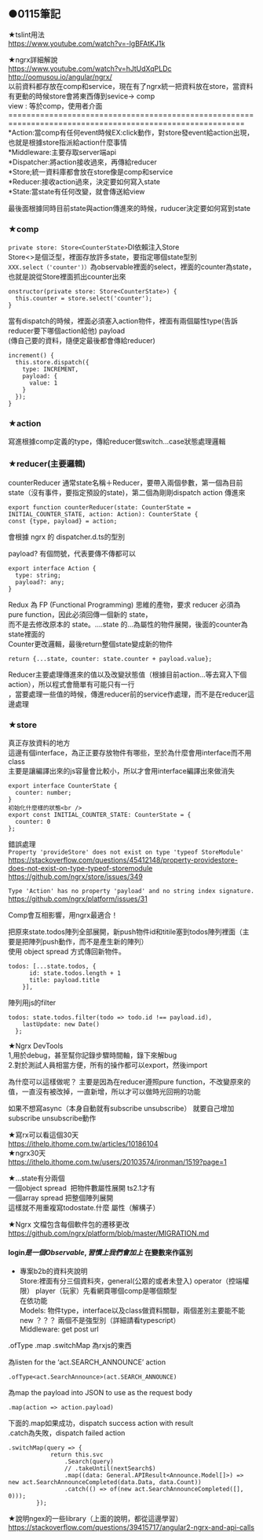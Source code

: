 ## ●0115筆記

★tslint用法<br />
https://www.youtube.com/watch?v=-lgBFAtKJ1k<br />

★ngrx詳細解說 <br />
https://www.youtube.com/watch?v=hJtUdXqPLDc<br />
http://oomusou.io/angular/ngrx/<br />
以前資料都存放在comp和service，現在有了ngrx統一把資料放在store，當資料有更動的時候store會將東西傳到sevice-> comp<br />
view : 等於comp，使用者介面<br />
==========================================================================================================<br />
*Action:當comp有任何event時候EX:click動作，對store發event給action出現，也就是根據store指派給action什麼事情<br />
*Middleware:主要存取server端api<br />
*Dispatcher:將action接收過來，再傳給reducer<br />
*Store;統一資料庫都會放在store像是comp和service<br />
*Reducer:接收action過來，決定要如何寫入state<br />
*State:當state有任何改變，就會傳送給view<br />

最後面根據同時目前state與action傳進來的時候，ruducer決定要如何寫到state<br />
### ★comp
```private store: Store<CounterState>```DI依賴注入Store<br />
Store<>是個泛型，裡面存放許多state，要指定哪個state型別<br />
```XXX.select（'counter')）```為observable裡面的select，裡面的counter為state，也就是說從Store裡面抓出counter出來<br />
```
onstructor(private store: Store<CounterState>) {
  this.counter = store.select('counter');
}
```

當有dispatch的時候，裡面必須塞入action物件，裡面有兩個屬性type(告訴reducer要下哪個action給他) payload<br />
(傳自己要的資料，隨便定最後都會傳給reducer)<br />
```
increment() {
  this.store.dispatch({
    type: INCREMENT,
    payload: {
      value: 1
    }
  });
}
```

### ★action
寫進根據comp定義的type，傳給reducer做switch...case狀態處理邏輯<br />
### ★reducer(主要邏輯)
counterReducer 通常state名稱＋Reducer，要帶入兩個參數，第一個為目前state（沒有事件，要指定預設的state)，第二個為剛剛dispatch action 傳進來<br />
```
export function counterReducer(state: CounterState = INITIAL_COUNTER_STATE, action: Action): CounterState {
const {type, payload} = action;
```
會根據 ngrx 的 dispatcher.d.ts的型別<br />

payload? 有個問號，代表要傳不傳都可以<br />
```
export interface Action {
  type: string;
  payload?: any;
}
```

Redux 為 FP (Functional Programming) 思維的產物，要求 reducer 必須為 pure function，因此必須回傳一個新的 state，<br />
而不是去修改原本的 state。….state 的...為屬性的物件展開，後面的counter為state裡面的<br />
Counter更改邏輯，最後return整個state變成新的物件<br />
```
return {...state, counter: state.counter + payload.value};
```
Reducer主要處理傳進來的值以及改變狀態值（根據目前action...等去寫入下個action），所以程式會簡單有可能只有一行<br />
，當要處理一些值的時候，傳進reducer前的service作處理，而不是在reducer這邊處理<br />

### ★store
真正存放資料的地方<br />
這邊有個interface，為正正要存放物件有哪些，至於為什麼會用interface而不用class<br />
主要是讓編譯出來的js容量會比較小，所以才會用interface編譯出來做消失<br />
```
export interface CounterState {
  counter: number;
}
初始化什麼樣的狀態<br />
export const INITIAL_COUNTER_STATE: CounterState = {
  counter: 0
};
```

錯誤處理<br />
```Property 'provideStore' does not exist on type 'typeof StoreModule'```
https://stackoverflow.com/questions/45412148/property-providestore-does-not-exist-on-type-typeof-storemodule<br />
https://github.com/ngrx/store/issues/349<br />

```Type 'Action' has no property 'payload' and no string index signature.```
https://github.com/ngrx/platform/issues/31<br />

Comp會互相影響，用ngrx最適合！<br />

把原來state.todos陣列全部展開，新push物件id和titile塞到todos陣列裡面（主要是把陣列push動作，而不是產生新的陣列）<br />
使用 object spread 方式傳回新物件。<br />
```
todos: [...state.todos, {
      id: state.todos.length + 1
      title: payload.title
    }],
```

陣列用js的filter<br />
```
todos: state.todos.filter(todo => todo.id !== payload.id),
    lastUpdate: new Date()
  };
```
★Ngrx DevTools<br />
1,用於debug，甚至幫你記錄步驟時間軸，錄下來解bug<br />
2.對於測試人員相當方便，所有的操作都可以export，然後import<br />

為什麼可以這樣做呢？ 主要是因為在reducer遵照pure function，不改變原來的值，一直沒有被改掉，一直新增，所以才可以做時光回朔的功能<br />

如果不想寫async（本身自動就有subscribe unsubscribe） 就要自己增加subscribe unsubscribe動作<br />

★寫rx可以看這個30天<br />
https://ithelp.ithome.com.tw/articles/10186104<br />
★ngrx30天<br />
https://ithelp.ithome.com.tw/users/20103574/ironman/1519?page=1<br />

★…state有分兩個<br />
一個object spread  把物件數屬性展開 ts2.1才有<br />
一個array spread 把整個陣列展開<br />
這樣就不用重複寫todostate.什麼 屬性（解構子）<br />

★Ngrx 文檔包含每個軟件包的遷移更改<br />
https://github.com/ngrx/platform/blob/master/MIGRATION.md<br />

#### login$ 是一個 Observable, 習慣上我們會加上 $ 在變數來作區別<br />


* 專案b2b的資料夾說明<br />
Store:裡面有分三個資料夾，general(公眾的或者未登入) operator（控端權限） player（玩家）先看網頁哪個comp是哪個類型<br />
在依功能<br />
Models: 物件type，interface以及class做資料關聯，兩個差別主要能不能new ？？？ 兩個不是強型別（詳細請看typescript）<br />
Middleware: get post url<br />

.ofType  .map  .switchMap  為rxjs的東西<br />

為listen for the ‘act.SEARCH_ANNOUNCE’ action<br />
```
.ofType<act.SearchAnnounce>(act.SEARCH_ANNOUNCE)
```
為map the payload into JSON to use as the request body <br />
```
.map(action => action.payload)
```
下面的.map如果成功，dispatch success action with result<br />
.catch為失敗，dispatch failed action
```
.switchMap(query => {
            return this.svc
                .Search(query)
                // .takeUntil(nextSearch$)
                .map((data: General.APIResult<Announce.Model[]>) => new act.SearchAnnounceCompleted(data.Data, data.Count))
                .catch(() => of(new act.SearchAnnounceCompleted([], 0)));
        });
```
★說明ngex的一些library（上面的說明，都從這邊學習）<br />
https://stackoverflow.com/questions/39415717/angular2-ngrx-and-api-calls<br />

